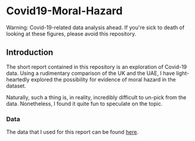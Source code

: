 # Covid19-Moral-Hazard
Warning: Covid-19-related data analysis ahead. If you're sick to death of looking at these figures, please avoid this repository.
## Introduction
The short report contained in this repository is an exploration of Covid-19 data. Using a rudimentary comparison of the UK and the UAE, I have light-heartedly explored the possibility for evidence of moral hazard in the dataset. 

Naturally, such a thing is, in reality, incredibly difficult to un-pick from the data. Nonetheless, I found it quite fun to speculate on the topic.

### Data
The data that I used for this report can be found [here](https://github.com/owid/covid-19-data/tree/master/public/data).
